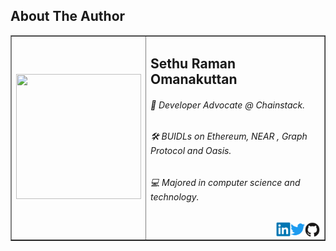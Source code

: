 
## About The Author
<table border= "solid">
  <tbody border="none">
    <tr>
      <td>
        <img src="https://drive.google.com/file/d/111aBRTvV8hVMXOmhOKPt3lFSk38Pn6PP/view?usp=sharing" width='200' height = '200'>
      </td>
      <td>
        <h2> Sethu Raman Omanakuttan </h2>
        <h6> 🥑 Developer Advocate @ Chainstack.  </h6>
        <h6> 🛠️ BUIDLs on Ethereum, NEAR , Graph Protocol and Oasis.
        <h6> 💻 Majored in computer science and technology. </h6>
        <a href="https://github.com/SethuRamanOmanakuttan">
         <img align="right" alt="Sethu Raman | GitHub" width="24px" src="https://raw.githubusercontent.com/devicons/devicon/1119b9f84c0290e0f0b38982099a2bd027a48bf1/icons/github/github-original.svg" />
        </a>
        <img align="right" alt="Sethu Raman | Twitter" width="23px" src="https://raw.githubusercontent.com/devicons/devicon/1119b9f84c0290e0f0b38982099a2bd027a48bf1/icons/twitter/twitter-original.svg" />
        </a>
        <a href="https://www.linkedin.com/in/sethuraman-omanakuttan">
        <img align="right" alt="Sethu Raman | LinkedIN" width="23px" src="https://raw.githubusercontent.com/devicons/devicon/1119b9f84c0290e0f0b38982099a2bd027a48bf1/icons/linkedin/linkedin-original.svg" />
        </a>
         </td> 
    </tr>
  </tbody>
</table>
  
  
